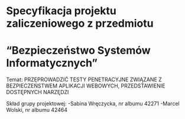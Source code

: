 # Specyfikacja projektu zaliczeniowego z przedmiotu
# “Bezpieczeństwo Systemów Informatycznych”

Temat:
PRZEPROWADZIĆ TESTY PENETRACYJNE ZWIĄZANE Z BEZPIECZEŃSTWEM APLIKACJI WEBOWYCH, PRZEDSTAWIENIE DOSTĘPNYCH NARZĘDZI

Skład grupy projektowej:
-Sabina Wręczycka, nr albumu 42271
-Marcel Wolski, nr albumu 42464
